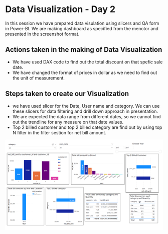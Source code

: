 # Data Visualization - Day 2
In this session we have prepared data visulation using slicers and QA form in Power-BI. We are making dashboard as specified from the menotor and presented in the screenshot format.

## Actions taken in the making of Data Visualization
- We have used DAX code to find out the total discount on that spefic sale date. 
- We have changed the format of prices in dollar as we need to find out the unit of measurement.

## Steps taken to create our Visualization 
- we have used slicer for the Date, User name and category. We can use these slicers for data filtering and drill down approach in presentation.
- We are expected the data range from different dates, so we cannot find out the trendline for any measure on that date values.
- Top 2 billed customer and top 2 billed category are find out by using top N filter in the filter sestion for net bill amount.

![](./img/dataviz2.png)